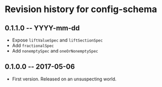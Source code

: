 # Revision history for config-schema

## 0.1.1.0  -- YYYY-mm-dd

* Expose `liftValueSpec` and `liftSectionSpec`
* Add `fractionalSpec`
* Add `nonemptySpec` and `oneOrNonemptySpec`

## 0.1.0.0  -- 2017-05-06

* First version. Released on an unsuspecting world.
